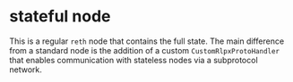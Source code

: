 # stateful node

This is a regular `reth` node that contains the full state. The main difference from a standard node is the addition of a custom `CustomRlpxProtoHandler` that enables communication with stateless nodes via a subprotocol network.


